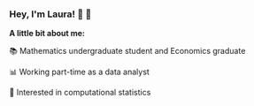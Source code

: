 ### Hey, I'm Laura! 👋 🤗

**A little bit about me:**

📚 Mathematics undergraduate student and Economics graduate

📊 Working part-time as a data analyst 

🤩 Interested in computational statistics
